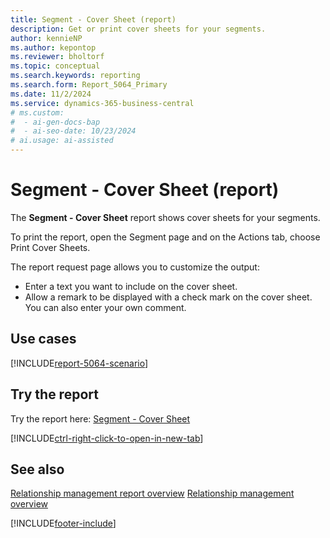 ```yaml
---
title: Segment - Cover Sheet (report)
description: Get or print cover sheets for your segments. 
author: kennieNP
ms.author: kepontop
ms.reviewer: bholtorf
ms.topic: conceptual
ms.search.keywords: reporting
ms.search.form: Report_5064_Primary
ms.date: 11/2/2024
ms.service: dynamics-365-business-central
# ms.custom:
#  - ai-gen-docs-bap
#  - ai-seo-date: 10/23/2024
# ai.usage: ai-assisted
---
```


# Segment - Cover Sheet (report)

The **Segment - Cover Sheet** report shows cover sheets for your segments. 

To print the report, open the Segment page and on the Actions tab, choose Print Cover Sheets.

The report request page allows you to customize the output:
- Enter a text you want to include on the cover sheet.
- Allow a remark to be displayed with a check mark on the cover sheet. You can also enter your own comment.


## Use cases

[!INCLUDE[report-5064-scenario](../includes/report-5064-scenario-include.md)]

<!-- 

Prompt

Below is a report in an ERP system. Provide 3-4 use cases for different personas working with project management or finance for projects.

Format like this:    
  
As a <persona>, use the report to    
* use case 1  
* use case 2    

Do not capitalize the persona names. 

Do not start lines with "Use the data to"

## Report name
Segment - Cover Sheet

## Report description


### What the report does

### Use cases


Please include your data sources and URLs

-->


## Try the report

Try the report here: [Segment - Cover Sheet](https://businesscentral.dynamics.com?report=5064)

[!INCLUDE[ctrl-right-click-to-open-in-new-tab](../includes/ctrl-right-click-to-open-in-new-tab.md)]

## See also

[Relationship management report overview](../marketing-reports.md)
[Relationship management overview](../marketing-relationship-management.md)

[!INCLUDE[footer-include](../includes/footer-banner.md)]